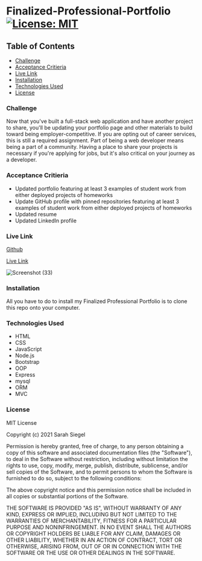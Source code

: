 # Finalized-Professional-Portfolio [![License: MIT](https://img.shields.io/badge/License-MIT-yellow.svg)](https://opensource.org/licenses/MIT)

## Table of Contents
* [Challenge](#challenge)
* [Acceptance Critieria](#acceptance-criteria)
* [Live Link](#live-link)
* [Installation](#installation)
* [Technologies Used](#technologies-used)
* [License](#license)


### Challenge
Now that you've built a full-stack web application and have another project to share, you'll be updating your portfolio page and other materials to build toward being employer-competitive.
If you are opting out of career services, this is still a required assignment. Part of being a web developer means being a part of a community. Having a place to share your projects is necessary if you're applying for jobs, but it's also critical on your journey as a developer.


### Acceptance Critieria
* Updated portfolio featuring at least 3 examples of student work from either deployed projects of homeworks
* Update GitHub profile with pinned repositories featuring at least 3 examples of student work from either deployed projects of homeworks
* Updated resume
* Updated LinkedIn profile


### Live Link

[Github](https://github.com/sarsieg/Finalized-Professional-Portfolio)

[Live Link](https://sarsieg.github.io/Finalized-Professional-Portfolio/)

![Screenshot (33)](https://user-images.githubusercontent.com/80021714/127571122-53ef38e2-8a17-4b72-b37c-4142c4eab9d5.png)


### Installation
All you have to do to install my Finalized Professional Portfolio is to clone this repo onto your computer.


### Technologies Used
* HTML
* CSS
* JavaScript
* Node.js
* Bootstrap
* OOP
* Express
* mysql
* ORM
* MVC


### License 
MIT License

Copyright (c) 2021 Sarah Siegel

Permission is hereby granted, free of charge, to any person obtaining a copy of this software and associated documentation files (the "Software"), to deal in the Software without restriction, including without limitation the rights to use, copy, modify, merge, publish, distribute, sublicense, and/or sell copies of the Software, and to permit persons to whom the Software is furnished to do so, subject to the following conditions:

The above copyright notice and this permission notice shall be included in all copies or substantial portions of the Software.

THE SOFTWARE IS PROVIDED "AS IS", WITHOUT WARRANTY OF ANY KIND, EXPRESS OR IMPLIED, INCLUDING BUT NOT LIMITED TO THE WARRANTIES OF MERCHANTABILITY, FITNESS FOR A PARTICULAR PURPOSE AND NONINFRINGEMENT. IN NO EVENT SHALL THE AUTHORS OR COPYRIGHT HOLDERS BE LIABLE FOR ANY CLAIM, DAMAGES OR OTHER LIABILITY, WHETHER IN AN ACTION OF CONTRACT, TORT OR OTHERWISE, ARISING FROM, OUT OF OR IN CONNECTION WITH THE SOFTWARE OR THE USE OR OTHER DEALINGS IN THE SOFTWARE.
